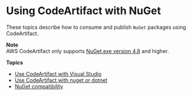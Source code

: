 # Using CodeArtifact with NuGet<a name="using-nuget"></a>

These topics describe how to consume and publish `NuGet` packages using CodeArtifact\.

**Note**  
AWS CodeArtifact only supports [NuGet\.exe version 4\.8](https://docs.microsoft.com/en-us/nuget/release-notes/nuget-4.8-rtm) and higher\.



**Topics**
+ [Use CodeArtifact with Visual Studio](nuget-visual-studio.md)
+ [Use CodeArtifact with nuget or dotnet](nuget-cli.md)
+ [NuGet compatibility](nuget-compatibility.md)